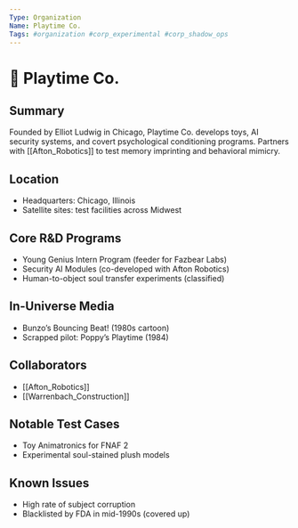 ```yaml
---
Type: Organization
Name: Playtime Co.
Tags: #organization #corp_experimental #corp_shadow_ops
---
```

# 🧸 Playtime Co.

## Summary
Founded by Elliot Ludwig in Chicago, Playtime Co. develops toys, AI security systems, and covert psychological conditioning programs. Partners with [[Afton_Robotics]] to test memory imprinting and behavioral mimicry.

## Location
- Headquarters: Chicago, Illinois
- Satellite sites: test facilities across Midwest

## Core R&D Programs
- Young Genius Intern Program (feeder for Fazbear Labs)
- Security AI Modules (co-developed with Afton Robotics)
- Human-to-object soul transfer experiments (classified)

## In-Universe Media
- Bunzo’s Bouncing Beat! (1980s cartoon)
- Scrapped pilot: Poppy’s Playtime (1984)

## Collaborators
- [[Afton_Robotics]]
- [[Warrenbach_Construction]]

## Notable Test Cases
- Toy Animatronics for FNAF 2
- Experimental soul-stained plush models

## Known Issues
- High rate of subject corruption
- Blacklisted by FDA in mid-1990s (covered up)
